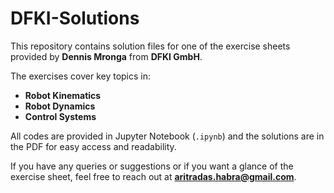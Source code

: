 # DFKI-Solutions

This repository contains solution files for one of the exercise sheets provided by **Dennis Mronga** from **DFKI GmbH**.

The exercises cover key topics in:
- **Robot Kinematics**
- **Robot Dynamics**
- **Control Systems**

All codes are provided in Jupyter Notebook (`.ipynb`) and the solutions are in the PDF for easy access and readability.

If you have any queries or suggestions or if you want a glance of the exercise sheet, feel free to reach out at **aritradas.habra@gmail.com**.
